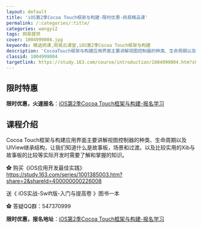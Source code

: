 ```yaml
---
layout: default
title: 'iOS第2季Cocoa Touch框架与构建-限时优惠-网易精品课'
permalink: /:categories/:title/
categories: wangyi2
tags: 网易提供
cover: 1004999004.jpg
keywords: 精选网课,网易云课堂,iOS第2季Cocoa Touch框架与构建
description: 'CocoaTouch框架与构建应用界面主要讲解视图控制器的种类、生命周期以及UIView继承结构，让我们知道什么是故事板'
classid: 1004999004
targetlink: https://study.163.com/course/introduction/1004999004.htm?share=1&shareId=1025206652&utm_campaign=share&utm_medium=iphoneShare&utm_source=&utm_u=1025206652
---
```


## 限时特惠

**限时优惠，火速报名**：[iOS第2季Cocoa Touch框架与构建-报名学习](https://study.163.com/course/introduction/1004999004.htm?share=1&shareId=1025206652&utm_campaign=share&utm_medium=iphoneShare&utm_source=&utm_u=1025206652)

## 课程介绍

Cocoa Touch框架与构建应用界面主要讲解视图控制器的种类、生命周期以及UIView继承结构，让我们知道什么是故事板，场景和过渡。以及比较实用的Xib与故事板的比较等实际开发时需要了解和掌握的知识。

✿ 购买《iOS应用开发最佳实践》https://study.163.com/series/1001385003.htm?share=2&shareId=400000000226008

送《 iOS实战-Swift版-入门与提高卷 》图书一本

✿ 答疑QQ群：547370999

**限时优惠，报名地址**：[iOS第2季Cocoa Touch框架与构建-报名学习](https://study.163.com/course/introduction/1004999004.htm?share=1&shareId=1025206652&utm_campaign=share&utm_medium=iphoneShare&utm_source=&utm_u=1025206652)

